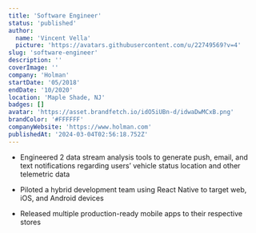 ```yaml
---
title: 'Software Engineer'
status: 'published'
author:
  name: 'Vincent Vella'
  picture: 'https://avatars.githubusercontent.com/u/22749569?v=4'
slug: 'software-engineer'
description: ''
coverImage: ''
company: 'Holman'
startDate: '05/2018'
endDate: '10/2020'
location: 'Maple Shade, NJ'
badges: []
avatar: 'https://asset.brandfetch.io/idO5iUBn-d/idwaDwMCxB.png'
brandColor: '#FFFFFF'
companyWebsite: 'https://www.holman.com'
publishedAt: '2024-03-04T02:56:18.752Z'
---
```


- Engineered 2 data stream analysis tools to generate push, email, and text notifications regarding users’ vehicle status location and other telemetric data

- Piloted a hybrid development team using React Native to target web, iOS, and Android devices

- Released multiple production-ready mobile apps to their respective stores